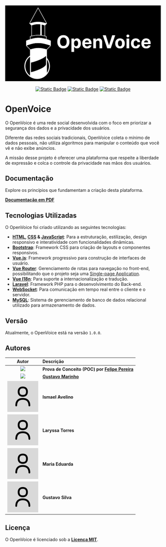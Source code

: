 <p align="center">
  <img src="misc/media/logo.svg" width="860px">
</p>

<div align="center">
  <a href="LICENSE"><img alt="Static Badge" src="https://img.shields.io/badge/Licen%C3%A7a-MIT-blue"></a>
  <a href="misc/media/Documentação_OpenVoice.pdf"><img alt="Static Badge" src="https://img.shields.io/badge/Documenta%C3%A7%C3%A3o-yellow"></a>
  <a href="#versão"><img alt="Static Badge" src="https://img.shields.io/badge/Vers%C3%A3o-1.0.0-c6c6c6"></a>
</div>

# OpenVoice

O OpenVoice é uma rede social desenvolvida com o foco em priorizar a segurança dos dados e a privacidade dos usuários. 

Diferente das redes sociais tradicionais, OpenVoice coleta o mínimo de dados pessoais, não utiliza algoritmos para manipular o conteúdo que você vê e não exibe anúncios. 

A missão desse projeto é oferecer uma plataforma que respeite a liberdade de expressão e colca o controle da privacidade nas mãos dos usuários.

## Documentação

Explore os princípios que fundamentam a criação desta plataforma.

**[Documentação em PDF](misc/media/Documentação_OpenVoice.pdf)**

## Tecnologias Utilizadas

O OpenVoice foi criado utilizando as seguintes tecnologias:

- **[HTML](https://developer.mozilla.org/en-US/docs/Web/HTML), [CSS](https://developer.mozilla.org/en-US/docs/Web/CSS) & [JavaScript](https://developer.mozilla.org/en-US/docs/Web/JavaScript)**: Para a estruturação, estilização, design responsivo e interatividade com funcionalidades dinâmicas.
- **[Bootstrap](https://getbootstrap.com/)**: Framework CSS para criação de layouts e componentes responsivos.
- **[Vue.js](https://vuejs.org/)**: Framework progressivo para construção de interfaces de usuário.
- **[Vue Router](https://router.vuejs.org/)**: Gerenciamento de rotas para navegação no front-end, possibilitando que o projeto seja uma [Single-page Application](https://developer.mozilla.org/en-US/docs/Glossary/SPA).
- **[Vue I18n](https://vue-i18n.intlify.dev/)**: Para suporte a internacionalização e tradução.
- **[Laravel](https://laravel.com/)**: Framework PHP para o desenvolvimento do Back-end.
- **[WebSocket](https://developer.mozilla.org/en-US/docs/Web/API/WebSockets_API)**: Para comunicação em tempo real entre o cliente e o servidor.
- **[MySQL](https://www.mysql.com/)**: Sistema de gerenciamento de banco de dados relacional utilizado para armazenamento de dados.
  
## Versão

<div class="versão">
Atualmente, o OpenVoice está na versão <code>1.0.0</code>.
</div>

## Autores

| Autor | Descrição |
| :---: | :--- |
| <img src="https://avatars.githubusercontent.com/u/81395037?v=4" width="100px"> | **Prova de Conceito (POC) por [Felipe Pereira](https://github.com/VerbalThree)** |
| <img src="https://avatars.githubusercontent.com/u/169792459?v=4" width="100px"> | **[Gustavo Marinho](https://github.com/GusttaviCute)** |
| <img src="misc/media/user.png" width="100px"> | **Ismael Avelino** |
| <img src="misc/media/user.png" width="100px"> | **Laryssa Torres** |
| <img src="misc/media/user.png" width="100px"> | **Maria Eduarda** |
| <img src="misc/media/user.png" width="100px"> | **Gustavo Silva** |

## Licença

O OpenVoice é licenciado sob a **[Licença MIT](LICENSE)**.
